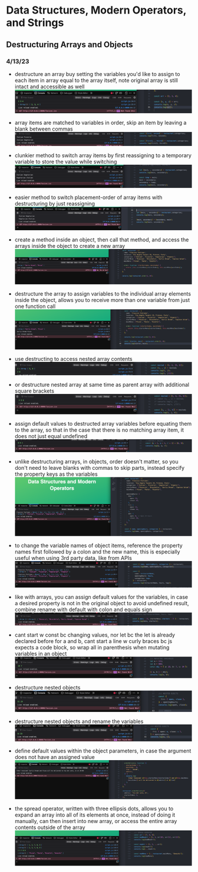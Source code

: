 # Data Structures, Modern Operators, and Strings

## Destructuring Arrays and Objects

### 4/13/23
- destructure an array buy setting the variables you'd like to assign to each item in array equal to the array itself, note original array is still intact and accessible as well
![alt](../images/09-data-structures/0901-destructuring/2023-04-13-1.png)

- array items are matched to variables in order, skip an item by leaving a blank between commas
![alt](../images/09-data-structures/0901-destructuring/2023-04-13-2.png)

- clunkier method to switch array items by first reassigning to a temporary variable to store the value while switching
![alt](../images/09-data-structures/0901-destructuring/2023-04-13-3a.png)

- easier method to switch placement-order of array items with destructuring by just reassigning
![alt](../images/09-data-structures/0901-destructuring/2023-04-13-3b.png)

- create a method inside an object, then call that method, and access the arrays inside the object to create a new array
![alt](../images/09-data-structures/0901-destructuring/2023-04-13-4a.png)

- destructure the array to assign variables to the individual array elements inside the object, allows you to receive more than one variable from just one function call
![alt](../images/09-data-structures/0901-destructuring/2023-04-13-4b.png)

- use destructing to access nested array contents
![alt](../images/09-data-structures/0901-destructuring/2023-04-13-5a.png)

- or destructure nested array at same time as parent array with additional square brackets
![alt](../images/09-data-structures/0901-destructuring/2023-04-13-5b.png)

- assign default values to destructed array variables before equating them to the array, so that in the case that there is no matching array item, it does not just equal undefined
![alt](../images/09-data-structures/0901-destructuring/2023-04-13-6a.png)

- unlike destructuring arrays, in objects, order doesn't matter, so you don't need to leave blanks with commas to skip parts, instead specify the property keys as the variables
![alt](../images/09-data-structures/0901-destructuring/2023-04-13-6b.png)

- to change the variable names of object items, reference the property names first followed by a colon and the new name, this is especially useful when using 3rd party data, like from APIs
![alt](../images/09-data-structures/0901-destructuring/2023-04-13-7.png)

- like with arrays, you can assign default values for the variables, in case a desired property is not in the original object to avoid undefined result, combine rename with default with colon and equals sign
![alt](../images/09-data-structures/0901-destructuring/2023-04-13-8.png)

- cant start w const bc changing values, nor let bc the let is already declared before for a and b, cant start a line w curly braces bc js expects a code block, so wrap all in parenthesis when mutating variables in an object
![alt](../images/09-data-structures/0901-destructuring/2023-04-13-9.png)

- destructure nested objects
![alt](../images/09-data-structures/0901-destructuring/2023-04-13-10a.png)

- destructure nested objects and rename the variables
![alt](../images/09-data-structures/0901-destructuring/2023-04-13-10b.png)

- define default values within the object parameters, in case the argument does not have an assigned value
![alt](../images/09-data-structures/0901-destructuring/2023-04-13-11.png)

- the spread operator, written with three ellipsis dots, allows you to expand an array into all of its elements at once, instead of doing it manually, can then insert into new array, or access the entire array contents outside of the array
![alt](../images/09-data-structures/0901-destructuring/2023-04-13-12.png)
